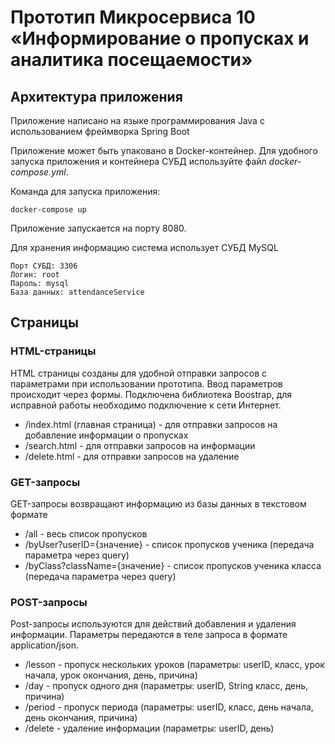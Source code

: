 # Прототип Микросервиса 10 «Информирование о пропусках и аналитика посещаемости»

## Архитектура приложения

Приложение написано на языке программирования Java c использованием фреймворка Spring Boot

Приложение может быть упаковано в Docker-контейнер.
Для удобного запуска приложения и контейнера СУБД используйте
файл *docker-compose.yml*.

Команда для запуска приложения:
```
docker-compose up
```

Приложение запускается на порту 8080.

Для хранения информацию система использует СУБД MySQL

```
Порт СУБД: 3306
Логин: root
Пароль: mysql
База данных: attendanceService
```

## Страницы
### HTML-страницы
HTML страницы созданы для удобной отправки запросов с параметрами
при использовании прототипа. Ввод параметров происходит через формы.
Подключена библиотека Boostrap, для исправной работы необходимо подключение к сети Интернет.

* /index.html (главная страница) - для отправки запросов на добавление информации о пропусках
* /search.html - для отправки запросов на информации
* /delete.html - для отправки запросов на удаление

### GET-запросы
GET-запросы возвращают информацию из базы данных в текстовом формате
* /all - весь список пропусков
* /byUser?userID={значение} - список пропусков ученика (передача параметра через query)
* /byClass?className={значение} - список пропусков ученика класса (передача параметра через query)

### POST-запросы
Post-запросы используются для действий добавления и удаления информации.
Параметры передаются в теле запроса в формате application/json.
* /lesson - пропуск нескольких уроков (параметры: userID, класс, урок начала,
  урок окончания, день, причина)
* /day - пропуск одного дня (параметры: userID, String класс, день, причина)
* /period - пропуск периода (параметры: userID, класс, день начала, день окончания, причина)
* /delete - удаление информации (параметры: userID, день)
